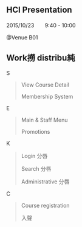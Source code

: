 ## HCI Presentation

2015/10/23　　9:40 - 10:00

@Venue B01

## Work撈 distribu純

S
> View Course Detail
>
> Membership System

E
> Main & Staff Menu
>
> Promotions

K
> Login 分唇
>
> Search 分唇
>
> Administrative 分唇

C
> Course registration
> 
> 入聲
